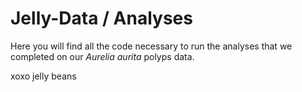 # Jelly-Data / Analyses

Here you will find all the code necessary to run the analyses that we completed on our *Aurelia aurita* polyps data.

xoxo jelly beans
